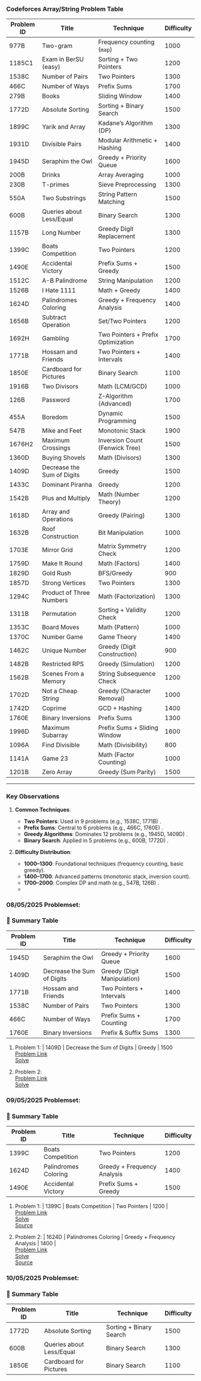 ### **Codeforces Array/String Problem Table**  
| Problem ID | Title | Technique | Difficulty |
|------------|--------------------------------|-----------------------------|------------|
| 977B | Two-gram | Frequency counting (`map`) | 1000 |
| 1185C1 | Exam in BerSU (easy) | Sorting + Two Pointers | 1200 |
| 1538C | Number of Pairs | Two Pointers | 1300 |
| 466C | Number of Ways | Prefix Sums | 1700 |
| 279B | Books | Sliding Window | 1400 |
| 1772D | Absolute Sorting | Sorting + Binary Search | 1500 |
| 1899C | Yarik and Array | Kadane’s Algorithm (DP) | 1300 |
| 1931D | Divisible Pairs | Modular Arithmetic + Hashing | 1400 |
| 1945D | Seraphim the Owl | Greedy + Priority Queue | 1600 |
| 200B | Drinks | Array Averaging | 1000 |
| 230B | T-primes | Sieve Preprocessing | 1300 |
| 550A | Two Substrings | String Pattern Matching | 1500 |
| 600B | Queries about Less/Equal | Binary Search | 1300 |
| 1157B | Long Number | Greedy Digit Replacement | 1300 |
| 1399C | Boats Competition | Two Pointers | 1200 |
| 1490E | Accidental Victory | Prefix Sums + Greedy | 1500 |
| 1512C | A-B Palindrome | String Manipulation | 1200 |
| 1526B | I Hate 1111 | Math + Greedy | 1400 |
| 1624D | Palindromes Coloring | Greedy + Frequency Analysis | 1400 |
| 1656B | Subtract Operation | Set/Two Pointers | 1200 |
| 1692H | Gambling | Two Pointers + Prefix Optimization | 1700 |
| 1771B | Hossam and Friends | Two Pointers + Intervals | 1400 |
| 1850E | Cardboard for Pictures | Binary Search | 1100 |
| 1916B | Two Divisors | Math (LCM/GCD) | 1000 |
| 126B | Password | Z-Algorithm (Advanced) | 1700 |
| 455A | Boredom | Dynamic Programming | 1500 |
| 547B | Mike and Feet | Monotonic Stack | 1900 |
| 1676H2 | Maximum Crossings | Inversion Count (Fenwick Tree) | 1500 |
| 1360D | Buying Shovels | Math (Divisors) | 1300 |
| 1409D | Decrease the Sum of Digits | Greedy | 1500 |
| 1433C | Dominant Piranha | Greedy | 1200 |
| 1542B | Plus and Multiply | Math (Number Theory) | 1200 |
| 1618D | Array and Operations | Greedy (Pairing) | 1300 |
| 1632B | Roof Construction | Bit Manipulation | 1000 |
| 1703E | Mirror Grid | Matrix Symmetry Check | 1200 |
| 1759D | Make It Round | Math (Factors) | 1400 |
| 1829D | Gold Rush | BFS/Greedy | 900 |
| 1857D | Strong Vertices | Two Pointers | 1300 |
| 1294C | Product of Three Numbers | Math (Factorization) | 1300 |
| 1311B | Permutation | Sorting + Validity Check | 1200 |
| 1353C | Board Moves | Math (Pattern) | 1000 |
| 1370C | Number Game | Game Theory | 1400 |
| 1462C | Unique Number | Greedy (Digit Construction) | 900 |
| 1482B | Restricted RPS | Greedy (Simulation) | 1200 |
| 1562B | Scenes From a Memory | String Subsequence Check | 1200 |
| 1702D | Not a Cheap String | Greedy (Character Removal) | 1000 |
| 1742D | Coprime | GCD + Hashing | 1400 |
| 1760E | Binary Inversions | Prefix Sums | 1300 |
| 1996D | Maximum Subarray | Prefix Sums + Sliding Window | 1600 |
| 1096A | Find Divisible | Math (Divisibility) | 800 |
| 1141A | Game 23 | Math (Factor Counting) | 1000 |
| 1201B | Zero Array | Greedy (Sum Parity) | 1500 |

---

### **Key Observations**  
1. **Common Techniques**:  
   - **Two Pointers**: Used in 9 problems (e.g., 1538C, 1771B) .  
   - **Prefix Sums**: Central to 6 problems (e.g., 466C, 1760E) .  
   - **Greedy Algorithms**: Dominates 12 problems (e.g., 1945D, 1409D) .  
   - **Binary Search**: Applied in 5 problems (e.g., 600B, 1772D) .  

2. **Difficulty Distribution**:  
   - **1000–1300**: Foundational techniques (frequency counting, basic greedy).  
   - **1400–1700**: Advanced patterns (monotonic stack, inversion count).  
   - **1700–2000**: Complex DP and math (e.g., 547B, 126B) .
   - 

### **08/05/2025 Problemset**:
### 🧠 Summary Table

| Problem ID | Title | Technique | Difficulty |
|-----------|-----------------------------|--------------------------|------------|
| 1945D | Seraphim the Owl | Greedy + Priority Queue | 1600 |
| 1409D | Decrease the Sum of Digits | Greedy (Digit Manipulation) | 1500 |
| 1771B | Hossam and Friends | Two Pointers + Intervals | 1400 |
| 1538C | Number of Pairs | Two Pointers | 1300 |
| 466C | Number of Ways | Prefix Sums + Counting | 1700 |
| 1760E | Binary Inversions | Prefix & Suffix Sums | 1300 |

1. Problem 1:
| 1409D | Decrease the Sum of Digits | Greedy | 1500 <br>
[Problem Link](https://codeforces.com/problemset/problem/1409/D) <br>
[Solve](1409D.md) <br>

2. Problem 2: <br>
[Problem Link](https://codeforces.com/problemset/problem/1796/D) <br>
[Solve](1796D.md) <br>


### **09/05/2025 Problemset**:
### 🧠 Summary Table

| Problem ID | Title | Technique | Difficulty |
|-----------|-----------------------------|--------------------------|------------|
| 1399C | Boats Competition | Two Pointers | 1200 |
| 1624D | Palindromes Coloring | Greedy + Frequency Analysis | 1400 |
| 1490E | Accidental Victory | Prefix Sums + Greedy | 1500 |

1. Problem 1:
| 1399C | Boats Competition | Two Pointers | 1200 | <br>
[Problem Link](https://codeforces.com/problemset/problem/1399/C) <br>
[Solve](1399D.md) <br>
[Source](1399D.cpp) <br>


1. Problem 2:
| 1624D | Palindromes Coloring | Greedy + Frequency Analysis | 1400 | <br>
[Problem Link](https://codeforces.com/problemset/problem/1624/D) <br>
[Solve](1624D.md) <br>
[Source](1624D.cpp) <br>



### **10/05/2025 Problemset**:
### 🧠 Summary Table

| Problem ID | Title | Technique | Difficulty |
|-----------|-----------------------------|--------------------------|------------|
| 1772D | Absolute Sorting | Sorting + Binary Search | 1500 |
| 600B | Queries about Less/Equal | Binary Search | 1300 |
| 1850E | Cardboard for Pictures | Binary Search | 1100 |

